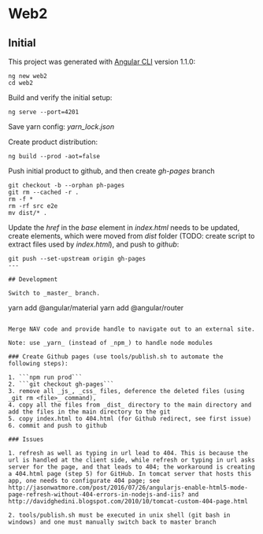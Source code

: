 # Web2

## Initial

This project was generated with [Angular CLI](https://github.com/angular/angular-cli) version 1.1.0:

```shell
ng new web2
cd web2
```

Build and verify the initial setup:
```shell
ng serve --port=4201
```

Save yarn config: _yarn_lock.json_

Create product distribution:
```shell
ng build --prod -aot=false
```

Push initial product to github, and then create _gh-pages_ branch

```shell
git checkout -b --orphan ph-pages
git rm --cached -r .
rm -f *
rm -rf src e2e
mv dist/* .
```

Update the _href_ in the _base_ element in _index.html_ needs to be updated, create elements, which were moved from _dist_ folder (TODO: create script to extract files used by _index.html_), and push to _github_:

```shell
git push --set-upstream origin gh-pages
---

## Development

Switch to _master_ branch.

```
yarn add @angular/material
yarn add @angular/router
```

Merge NAV code and provide handle to navigate out to an external site.

Note: use _yarn_ (instead of _npm_) to handle node modules

### Create Github pages (use tools/publish.sh to automate the following steps):

1. ```npm run prod```
2. ```git checkout gh-pages```
3. remove all _js_, _css_ files, deference the deleted files (using _git rm <file>_ command), 
4. copy all the files from _dist_ directory to the main directory and add the files in the main directory to the git
5. copy index.html to 404.html (for Github redirect, see first issue)
6. commit and push to github

### Issues

1. refresh as well as typing in url lead to 404. This is because the url is handled at the client side, while refresh or typing in url asks server for the page, and that leads to 404; the workaround is creating a 404.html page (step 5) for GitHub. In tomcat server that hosts this app, one needs to configurate 404 page; see http://jasonwatmore.com/post/2016/07/26/angularjs-enable-html5-mode-page-refresh-without-404-errors-in-nodejs-and-iis? and http://davidghedini.blogspot.com/2010/10/tomcat-custom-404-page.html

2. tools/publish.sh must be executed in unix shell (git bash in windows) and one must manually switch back to master branch